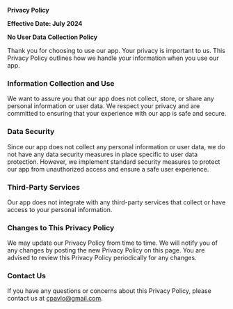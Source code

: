 **Privacy Policy**

**Effective Date: July 2024**

**No User Data Collection Policy**

Thank you for choosing to use our app. Your privacy is important to us. This Privacy Policy outlines how we handle your information when you use our app.

### Information Collection and Use

We want to assure you that our app does not collect, store, or share any personal information or user data. We respect your privacy and are committed to ensuring that your experience with our app is safe and secure.

### Data Security

Since our app does not collect any personal information or user data, we do not have any data security measures in place specific to user data protection. However, we implement standard security measures to protect our app from unauthorized access and ensure a safe user experience.

### Third-Party Services

Our app does not integrate with any third-party services that collect or have access to your personal information.

### Changes to This Privacy Policy

We may update our Privacy Policy from time to time. We will notify you of any changes by posting the new Privacy Policy on this page. You are advised to review this Privacy Policy periodically for any changes.

### Contact Us

If you have any questions or concerns about this Privacy Policy, please contact us at cpavlo@gmail.com.

